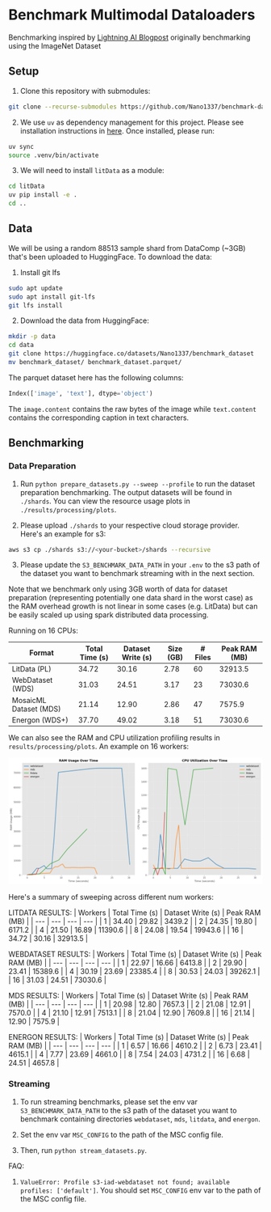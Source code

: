 # Benchmark Multimodal Dataloaders

Benchmarking inspired by [Lightning AI Blogpost](https://lightning.ai/lightning-ai/studios/benchmark-cloud-data-loading-libraries?view=public&section=featured&tab=overview) originally benchmarking using the ImageNet Dataset

## Setup

1. Clone this repository with submodules: 
```bash
git clone --recurse-submodules https://github.com/Nano1337/benchmark-dataloader.git
```

2. We use `uv` as dependency management for this project. Please see installation instructions in [here](https://docs.astral.sh/uv/getting-started/installation/). Once installed, please run:
```bash
uv sync
source .venv/bin/activate
```

3. We will need to install `litData` as a module: 
```bash
cd litData
uv pip install -e .
cd ..
```

## Data

We will be using a random 88513 sample shard from DataComp (~3GB) that's been uploaded to HuggingFace. To download the data: 

1. Install git lfs
```bash
sudo apt update 
sudo apt install git-lfs
git lfs install
```
2. Download the data from HuggingFace: 
```bash
mkdir -p data
cd data
git clone https://huggingface.co/datasets/Nano1337/benchmark_dataset
mv benchmark_dataset/ benchmark_dataset.parquet/
```


The parquet dataset here has the following columns: 
```python
Index(['image', 'text'], dtype='object')
```
The `image.content` contains the raw bytes of the image while `text.content` contains the corresponding caption in text characters.


## Benchmarking

### Data Preparation

1. Run `python prepare_datasets.py --sweep --profile` to run the dataset preparation benchmarking. The output datasets will be found in `./shards`. You can view the resource usage plots in `./results/processing/plots`.

2. Please upload `./shards` to your respective cloud storage provider. Here's an example for s3: 
```bash
aws s3 cp ./shards s3://<your-bucket>/shards --recursive
```

3. Please update the `S3_BENCHMARK_DATA_PATH` in your `.env` to the s3 path of the dataset you want to benchmark streaming with in the next section. 

Note that we benchmark only using 3GB worth of data for dataset preparation (representing potentially one data shard in the worst case) as the RAM overhead growth is not linear in some cases (e.g. LitData) but can be easily scaled up using spark distributed data processing. 

Running on 16 CPUs:

| Format | Total Time (s) | Dataset Write (s) | Size (GB) | # Files | Peak RAM (MB) |
| --- | --- | --- | --- | --- | --- |
| LitData (PL) | 34.72 | 30.16 | 2.78 | 60 | 32913.5 |
| WebDataset (WDS) | 31.03 | 24.51 | 3.17 | 23 | 73030.6 |
| MosaicML Dataset (MDS) | 21.14 | 12.90 | 2.86 | 47 | 7575.9 |
| Energon (WDS+) | 37.70 | 49.02 | 3.18 | 51 | 73030.6 |

We can also see the RAM and CPU utilization profiling results in `results/processing/plots`. An example on 16 workers: 

![sweep_summary](./results/processing/plots/resource_usage_16_workers_20250424_071226.png)

Here's a summary of sweeping across different num workers: 

LITDATA RESULTS:
| Workers | Total Time (s) | Dataset Write (s) | Peak RAM (MB) |
| --- | --- | --- | --- |
| 1 | 34.40 | 29.82 | 3439.2 |
| 2 | 24.35 | 19.80 | 6171.2 |
| 4 | 21.50 | 16.89 | 11390.6 |
| 8 | 24.08 | 19.54 | 19943.6 |
| 16 | 34.72 | 30.16 | 32913.5 |

WEBDATASET RESULTS:
| Workers | Total Time (s) | Dataset Write (s) | Peak RAM (MB) |
| --- | --- | --- | --- |
| 1 | 22.97 | 16.66 | 6413.8 |
| 2 | 29.90 | 23.41 | 15389.6 |
| 4 | 30.19 | 23.69 | 23385.4 |
| 8 | 30.53 | 24.03 | 39262.1 |
| 16 | 31.03 | 24.51 | 73030.6 |

MDS RESULTS:
| Workers | Total Time (s) | Dataset Write (s) | Peak RAM (MB) |
| --- | --- | --- | --- |
| 1 | 20.98 | 12.80 | 7657.3 |
| 2 | 21.08 | 12.91 | 7570.0 |
| 4 | 21.10 | 12.91 | 7513.1 |
| 8 | 21.04 | 12.90 | 7609.8 |
| 16 | 21.14 | 12.90 | 7575.9 |

ENERGON RESULTS:
| Workers | Total Time (s) | Dataset Write (s) | Peak RAM (MB) |
| --- | --- | --- | --- |
| 1 | 6.57 | 16.66 | 4610.2 |
| 2 | 6.73 | 23.41 | 4615.1 |
| 4 | 7.77 | 23.69 | 4661.0 |
| 8 | 7.54 | 24.03 | 4731.2 |
| 16 | 6.68 | 24.51 | 4657.8 |

### Streaming

1. To run streaming benchmarks, please set the env var `S3_BENCHMARK_DATA_PATH` to the s3 path of the dataset you want to benchmark containing directories `webdataset`, `mds`, `litdata`, and `energon`. 

2. Set the env var `MSC_CONFIG` to the path of the MSC config file.

3. Then, run `python stream_datasets.py`.

FAQ:

1. `ValueError: Profile s3-iad-webdataset not found; available profiles: ['default']`. You should set `MSC_CONFIG` env var to the path of the MSC config file.